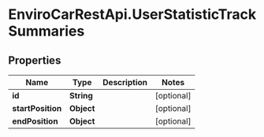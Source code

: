 # EnviroCarRestApi.UserStatisticTrackSummaries

## Properties
Name | Type | Description | Notes
------------ | ------------- | ------------- | -------------
**id** | **String** |  | [optional] 
**startPosition** | **Object** |  | [optional] 
**endPosition** | **Object** |  | [optional] 
